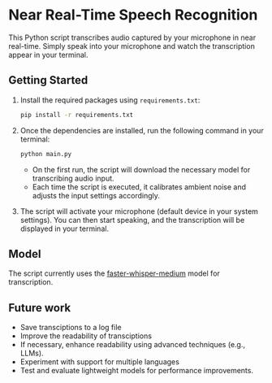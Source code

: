 # Near Real-Time Speech Recognition

This Python script transcribes audio captured by your microphone in near real-time. Simply speak into your microphone and watch the transcription appear in your terminal.

## Getting Started

1. Install the required packages using `requirements.txt`:

   ```bash
   pip install -r requirements.txt
   ```

2. Once the dependencies are installed, run the following command in your terminal:

   ```bash
   python main.py
   ```

   - On the first run, the script will download the necessary model for transcribing audio input.
   - Each time the script is executed, it calibrates ambient noise and adjusts the input settings accordingly.

3. The script will activate your microphone (default device in your system settings). You can then start speaking, and the transcription will be displayed in your terminal.

## Model

The script currently uses the [faster-whisper-medium](https://huggingface.co/Systran/faster-whisper-medium) model for transcription.

## Future work

- Save transciptions to a log file
- Improve the readability of transciptions
- If necessary, enhance readability using advanced techniques (e.g., LLMs).
- Experiment with support for multiple languages
- Test and evaluate lightweight models for performance improvements.
